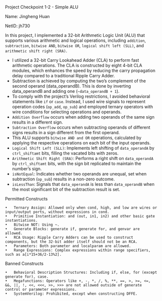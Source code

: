 Project Checkpoint 1-2 - Simple ALU

Name: Jingheng Huan

NetID: jh730

In this project, I implemented a 32-bit Arithmetic Logic Unit (ALU) that supports various arithmetic and logical operations, including `addition`, `subtraction`, `bitwise AND`, `bitwise OR`, `logical shift left (SLL)`, and `arithmetic shift right (SRA)`.

- I utilized a 32-bit Carry Lookahead Adder (CLA) to perform fast arithmetic operations. The CLA is constructed by eight 4-bit CLA modules, which enhances the speed by reducing the carry propagation delay compared to a traditional Ripple Carry Adder.
- Subtraction is achieved by computing the two’s complement of the second operand (data_operandB). This is done by inverting data_operandB and adding one (`~data_operandB + 1`).
- To comply with the project’s Verilog restrictions, I avoided behavioral statements like `if` or `case`. Instead, I used wire signals to represent operation codes (`op_add`, `op_sub`) and employed ternary operators with wire conditions for selecting operations and operands.
- `Addition Overflow` occurs when adding two operands of the same sign results in a different sign.
- `Subtraction Overflow` occurs when subtracting operands of different signs results in a sign different from the first operand.
- This ALU supports `bitwise AND and OR` operations, calculated by applying the respective operations on each bit of the input operands.
- `Logical Shift Left (SLL)`: Implements left shifting of `data_operandA` by `ctrl_shiftamt` bits, filling the vacated bits with zeros.
- `Arithmetic Shift Right (SRA)`: Performs a right shift on `data_operandA` by `ctrl_shiftamt` bits, with the sign bit replicated to maintain the number’s sign.
- `isNotEqual`: Indicates whether two operands are unequal, set when subtraction (`op_sub`) results in a non-zero outcome.
- `isLessThan`: Signals that `data_operandA` is less than `data_operandB` when the most significant bit of the subtraction result is set.

Permitted Constructs

	•	Ternary Assign: Allowed only when cond, high, and low are wires or input/output ports, without expressions in cond.
	•	Primitive Instantiation: and (out, in1, in2) and other basic gate instantiations.
	•	Bitwise NOT: Using ~.
	•	Generate Blocks: generate if, generate for, and genvar are allowed.
	•	RCA Usage: Ripple Carry Adders can be used to construct components, but the 32-bit adder itself should not be an RCA.
	•	Parameters: Both parameter and localparam are allowed.
	•	Range Expressions: Complex expressions within range specifiers, such as a[i*15+36/2-13%2].

Banned Constructs

	•	Behavioral Description Structures: Including if, else, for (except generate for), case.
	•	Megafunctions: Operators like +, -, *, /, %, **, ==, >, >=, <=, &&, ||, !, <<, <<<, >>, >>> are not allowed outside of generate control or parameter expressions.
	•	SystemVerilog: Prohibited, except when constructing DFFE.